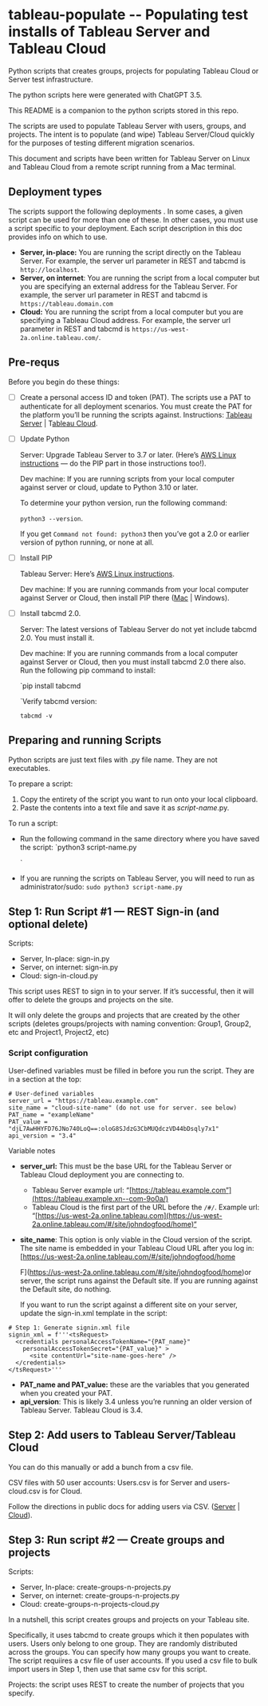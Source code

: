 # tableau-populate -- Populating test installs of Tableau Server  and Tableau Cloud
Python scripts that creates groups, projects for populating Tableau Cloud or Server test infrastructure.

The python scripts here were generated with ChatGPT 3.5.

This README is a companion to the python scripts stored in this repo. 

The scripts are used to populate Tableau Server with users, groups, and projects. The intent is to populate (and wipe) Tableau Server/Cloud quickly for the purposes of testing different migration scenarios.

This document and scripts have been written for Tableau Server on Linux and Tableau Cloud from a remote script running from a Mac terminal. 


## Deployment types

The scripts support the following deployments . In some cases, a given script can be used for more than one of these. In other cases, you must use a script specific to your deployment. Each script description in this doc provides info on which to use.


* **Server, in-place:** You are running the script directly on the Tableau Server. For example, the server url parameter in REST and tabcmd is `http://localhost`.
* **Server, on internet**: You are running the script from a local computer but you are specifying an external address for the Tableau Server. For example, the server url parameter in REST and tabcmd is `https://tableau.domain.com`
* **Cloud:** You are running the script from a local computer but you are specifying a Tableau Cloud address. For example, the server url parameter in REST and tabcmd is `https://us-west-2a.online.tableau.com/`.

## Pre-requs

Before you begin do these things: 

- [ ] Create a personal access ID and token (PAT). The scripts use a PAT to authenticate for all deployment scenarios.  You must create the PAT for the platform you’ll be running the scripts against. Instructions: [Tableau Server](https://help.tableau.com/current/server-linux/en-us/security_personal_access_tokens.htm) | T[ableau Cloud](https://help.tableau.com/current/online/en-us/security_personal_access_tokens.htm). 
- [ ] Update Python 
    
    Server: Upgrade Tableau Server to 3.7 or later. (Here’s [AWS Linux instructions](https://docs.aws.amazon.com/elasticbeanstalk/latest/dg/eb-cli3-install-linux.html) — do the PIP part in those instructions too!).
     
    Dev machine: If you are running scripts from your local computer against server or cloud, update to Python 3.10 or later. 
    
    To determine your python version, run the following command:
    
    `python3 --version`.
    
    If you get `Command not found: python3` then you’ve got a 2.0 or earlier version of python running, or none at all. 
- [ ] Install PIP
    
    Tableau Server: Here’s [AWS Linux instructions](https://docs.aws.amazon.com/elasticbeanstalk/latest/dg/eb-cli3-install-linux.html). 
    
    Dev machine: If you are running commands from your local computer against Server or Cloud, then install PIP there ([Mac](https://www.geeksforgeeks.org/how-to-install-pip-in-macos/) | Windows).
- [ ] Install tabcmd 2.0. 
    
    Server: The latest versions of Tableau Server do not yet include tabcmd 2.0. You must install it. 
    
    Dev machine: If you are running commands from a local computer against Server or Cloud, then you must install tabcmd 2.0 there also. Run the following pip command to install:
    
    `pip install tabcmd
    
    `Verify tabcmd version:
    
    `tabcmd -v`

## Preparing and running Scripts

Python scripts are just text files with .py file name. They are not executables.
 
To prepare a script:

1. Copy the entirety of the script you want to run onto your local clipboard.
2. Paste the contents into a text file and save it as *script-name*.py.

To run a script:


* Run the following command in the same directory where you have saved the script:
    `python3 script-name.py
    
    `
* If you are running the scripts on Tableau Server, you will need to run as administrator/sudo:
    `sudo python3 script-name.py`

## Step 1: Run Script #1 — REST Sign-in (and optional delete) 

Scripts:

* Server, In-place: sign-in.py
* Server, on internet: sign-in.py
* Cloud: sign-in-cloud.py

This script uses REST to sign in to your server. If it’s successful, then it will offer to delete the groups and projects on the site. 

It will only delete the groups and projects that are created by the other scripts (deletes groups/projects with naming convention: Group1, Group2, etc and Project1, Project2, etc)


### Script configuration

User-defined variables must be filled in before you run the script. They are in a section at the top:


```
# User-defined variables
server_url = "https://tableau.example.com"
site_name = "cloud-site-name" (do not use for server. see below)
PAT_name = "exampleName"
PAT_value = "djL7AwHHYFD76JNo740LoQ==:oloG8SJdzG3CbMUQdczVD44bDsqly7x1"
api_version = "3.4"
```


Variable notes

* **server_url:** This must be the base URL for the Tableau Server or Tableau Cloud deployment you are connecting to. 
    * Tableau Server example url: “[https://tableau.example.com”](https://tableau.example.xn--com-9o0a/)
    * Tableau Cloud is the first part of the URL before the `/#/`. Example url: “[https://us-west-2a.online.tableau.com](https://us-west-2a.online.tableau.com/#/site/johndogfood/home)“
* **site_name**: This option is only viable in the Cloud version of the script. 
    The site name is embedded in your Tableau Cloud URL after you log in:
    [https://us-west-2a.online.tableau.com/#/site/johndogfood/home
    
    F](https://us-west-2a.online.tableau.com/#/site/johndogfood/home)or server, the script runs against the Default site. If you are running against the Default site, do nothing.
    
     If you want to run the script against a different site on your server, update the sign-in.xml template in the script:

```
# Step 1: Generate signin.xml file
signin_xml = f'''<tsRequest>
  <credentials personalAccessTokenName="{PAT_name}"
    personalAccessTokenSecret="{PAT_value}" >
      <site contentUrl="site-name-goes-here" />
  </credentials>
</tsRequest>'''
```



* **PAT_name and PAT_value:** these are the variables that you generated when you created your PAT. 
* **api_version**: This is likely 3.4 unless you’re running an older version of Tableau Server. Tableau Cloud is 3.4.

## Step 2: Add users to Tableau Server/Tableau Cloud

You can do this manually or add a bunch from a csv file. 

CSV files with 50 user accounts: Users.csv is for Server and users-cloud.csv is for Cloud. 

Follow the directions in public docs for adding users via CSV. ([Server](https://help.tableau.com/v0.0/server/en-us/users_import.htm) | [Cloud](https://help.tableau.com/v0.0/online/en-us/users_import.htm)).


## Step 3: Run script #2 — Create groups and projects

Scripts:

* Server, In-place: create-groups-n-projects.py
* Server, on internet: create-groups-n-projects.py
* Cloud: create-groups-n-projects-cloud.py

In a nutshell, this script creates groups and projects on your Tableau site. 

Specifically, it uses tabcmd to create groups which it then populates with users. Users only belong to one group. They are randomly distributed across the groups. You can specify how many groups you want to create. The script requiires a csv file of user accounts. If you used a csv file to bulk import users in Step 1, then use that same csv for this script.

Projects: the script uses REST to create the number of projects that you specify.


        
